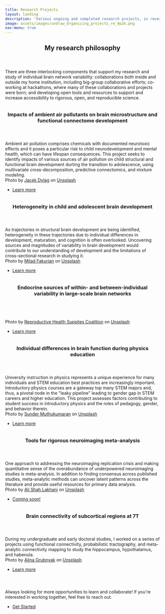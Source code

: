 ```yaml
---
title: Research Projects
layout: landing
description: 'Various ongoing and completed research projects, in reverse chronological order.'
image: assets/images/undraw_Organizing_projects_re_9p1k.png
nav-menu: true
---
```


<!-- Main -->
<div id="main">

<!-- One -->
<section id="one">
	<div class="inner">
		<header class="major">
			<h2>My research philosophy</h2>
		</header>
		<p>There are three interlocking components that support my research and study of individual brain network variability: collaborations both inside and outside my home institution, including big-group collaborative efforts; co-working at hackathons, where many of these collaborations and projects were born; and developing open tools and resources to support and increase accessibility to rigorous, open, and reproducible science.
		</p>
	</div>
</section>

<!-- Two -->
<section id="two" class="spotlights">
	<section>
		<a href="p30pilot.html" class="image">
			<img src="{% link assets/images/jacek-dylag-mmar_Xs8_mk-unsplash.jpg %}" alt="" data-position="top center" />
		</a>
		<div class="content">
			<div class="inner">
				<header class="major">
					<h3>Impacts of ambient air pollutants on brain microstructure and functional connectome development</h3>
				</header>
				<p>Ambient air pollution comprises chemicals with documented neurotoxic effects and it poses a particular risk to child neurodevelopment and mental health, which can have lifespan consequences. This project seeks to identify impacts of various sources of air pollution on child structural and functional brain development durting the transition to adolescence, using multivariate cross-decomposition, predictive connectomics, and mixture modeling.<br>Photo by <a href="https://unsplash.com/@dylu?utm_source=unsplash&utm_medium=referral&utm_content=creditCopyText">Jacek Dylag</a> on <a href="https://unsplash.com/photos/mmar_Xs8_mk?utm_source=unsplash&utm_medium=referral&utm_content=creditCopyText">Unsplash</a>
				</p>
				<ul class="actions">
					<li><a href="p30pilot.html" class="button">Learn more</a></li>
				</ul>
			</div>
		</div>
	</section>
	<section>
		<a href="deltaabcd.html" class="image">
			<img src="{% link assets/images/milad-fakurian-58Z17lnVS4U-unsplash.jpg %}" alt="" data-position="top center" />
		</a>
		<div class="content">
			<div class="inner">
				<header class="major">
					<h3>Heterogeneity in child and adolescent brain development</h3>
				</header>
				<p>As trajectories in structural brain development are being identified, heterogeneity in these trajectories due to individual differences in development, maturation, and cognition is often overlooked. Uncovering sources and magnitudes of variability in brain development would contribute to our understanding of development and the limitations of cross-sectional research in studying it.<br>Photo by <a href="https://unsplash.com/@fakurian?utm_source=unsplash&utm_medium=referral&utm_content=creditCopyText">Milad Fakurian</a> on <a href="https://unsplash.com/photos/58Z17lnVS4U?utm_source=unsplash&utm_medium=referral&utm_content=creditCopyText">Unsplash</a>
  				</p>
				<ul class="actions">
					<li><a href="deltaabcd.html" class="button">Learn more</a></li>
				</ul>
			</div>
		</div>
	</section>
	<section>
		<a href="neuroendocrine.html" class="image">
			<img src="{% link assets/images/reproductive-health-supplies-coalition-hFphI8Zx_E4-unsplash.jpg %}" alt="" data-position="25% 25%" />
		</a>
		<div class="content">
			<div class="inner">
				<header class="major">
					<h3>Endocrine sources of within- and between-individual variability in large-scale brain networks</h3>
				</header>
				<p><br>Photo by <a href="https://unsplash.com/@rhsupplies?utm_source=unsplash&utm_medium=referral&utm_content=creditCopyText">Reproductive Health Supplies Coalition</a> on <a href="https://unsplash.com/photos/hFphI8Zx_E4?utm_source=unsplash&utm_medium=referral&utm_content=creditCopyText">Unsplash</a>
  				</p>
				<ul class="actions">
					<li><a href="neuroendocrine.html" class="button">Learn more</a></li>
				</ul>
			</div>
		</div>
	</section>
	<section>
		<a href="physicslearning.html" class="image">
			<img src="{% link assets/images/sunder-muthukumaran-d7SxBxEAOfU-unsplash.jpg %}" alt="" data-position="25% 25%" />
		</a>
		<div class="content">
			<div class="inner">
				<header class="major">
					<h3>Individual differences in brain function during physics education</h3>
				</header>
				<p>University instruction in physics represents a unique experience for many individuals and STEM education best practices are increasingly important. Introductory physics courses are a gateway top many STEM majors and, thus, a pivotal node in the "leaky pipeline" leading to gender gap in STEM careers and higher education. This project assesses factors contributing to student success in introductory physics and the roles of pedagogy, gender, and behavior therein.<br>Photo by <a href="https://unsplash.com/ja/@sunder_2k25?utm_source=unsplash&utm_medium=referral&utm_content=creditCopyText">Sunder Muthukumaran</a> on <a href="https://unsplash.com/photos/d7SxBxEAOfU?utm_source=unsplash&utm_medium=referral&utm_content=creditCopyText">Unsplash</a>
  				</p>
				<ul class="actions">
					<li><a href="physicslearning.html" class="button">Learn more</a></li>
				</ul>
			</div>
		</div>
	</section>
	<section>
		<a href="#" class="image">
			<img src="{% link assets/images/ali-shah-lakhani-sp1BZ1atp7M-unsplash.jpg %}" alt="" data-position="25% 25%" />
		</a>
		<div class="content">
			<div class="inner">
				<header class="major">
					<h3>Tools for rigorous neuroimaging meta-analysis</h3>
				</header>
				<p>One approach to addressing the neuroimaging replication crisis and making quantitative sense of the overabundance of underpowered neuroimaging studies is meta-analysis. In addition to finding consensus across published studies, meta-analytic methods can uncover latent patterns across the literature and provide useful resources for primary data analysis.
				<br>Photo by <a href="https://unsplash.com/@alishahlakhani?utm_source=unsplash&utm_medium=referral&utm_content=creditCopyText">Ali Shah Lakhani</a> on <a href="https://unsplash.com/photos/sp1BZ1atp7M?utm_source=unsplash&utm_medium=referral&utm_content=creditCopyText">Unsplash</a>
  				</p>
				<ul class="actions">
					<li><a href="#" class="button">Coming soon!</a></li>
				</ul>
			</div>
		</div>
	</section>
	<section>
		<a href="connectivity.html" class="image">
			<img src="{% link assets/images/alina-grubnyak-ZiQkhI7417A-unsplash.jpg %}" alt="" data-position="25% 25%" />
		</a>
		<div class="content">
			<div class="inner">
				<header class="major">
					<h3>Brain connectivity of subcortical regions at 7T</h3>
				</header>
				<p>During my undergraduate and early doctoral studies, I worked on a series of projects using functional connectivity, probabilistic tractography, and meta-analytic connectivity mapping to study the hippocampus, hypothalamus, and habenula.
				<br>Photo by <a href="https://unsplash.com/@alinnnaaaa?utm_source=unsplash&utm_medium=referral&utm_content=creditCopyText">Alina Grubnyak</a> on <a href="https://unsplash.com/photos/ZiQkhI7417A?utm_source=unsplash&utm_medium=referral&utm_content=creditCopyText">Unsplash</a>
  				</p>
				<ul class="actions">
					<li><a href="connectivity.html" class="button">Learn more</a></li>
				</ul>
			</div>
		</div>
	</section>
</section>

<!-- Three -->
<section id="three">
	<div class="inner">
		<header class="major">
			<h2></h2>
		</header>
		<p>Always looking for more opportunities to learn and collaborate! If you're interested in working together, feel free to reach out.</p>
		<ul class="actions">
			<li><a href="generic.html" class="button next">Get Started</a></li>
		</ul>
	</div>
</section>

</div>
